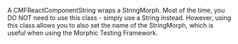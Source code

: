 A CMFReactComponentString wraps a StringMorph. Most of the time, you DO NOT need to use this class - simply use a String instead. However, using this class allows you to also set the name of the StringMorph, which is useful when using the Morphic Testing Framework.